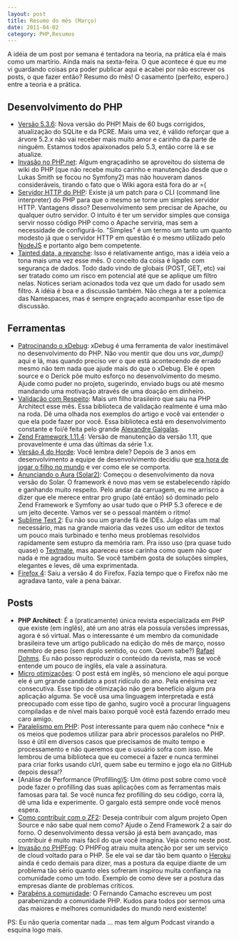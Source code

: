 ```yaml
---
layout: post
title: Resumo do mês (Março)
date: 2011-04-02
category: PHP,Resumos
---
```


A idéia de um post por semana é tentadora na teoria, na prática ela é
mais como um martírio. Ainda mais na sexta-feira. O que acontece é que
eu me vi guardando coisas pra poder publicar aqui e acabei por não
escrever os posts, o que fazer então? Resumo do mês! O casamento
(perfeito, espero.) entre a teoria e a prática.

## Desenvolvimento do PHP

-   [Versão
    5.3.6](http://www.php.net/archive/2011.php#id2011-03-17-1): Nova
    versão do PHP! Mais de 60 bugs corrigidos, atualização do SQLite e
    da PCRE. Mais uma vez, é válido reforçar que a árvore 5.2.x não vai
    receber mais muito amor e carinho da parte de ninguém. Estamos todos
    apaixonados pelo 5.3, então corre lá e se atualize.
-   [Invasão no
    PHP.net](http://www.php.net/archive/2011.php#id2011-03-19-2): Algum
    engraçadinho se aproveitou do sistema de wiki do PHP (que não recebe
    muito carinho e manutenção desde que o Lukas Smith se focou no
    Symfony2) mas não houveram danos consideráveis, tirando o fato que o
    Wiki agora está fora do ar =(
-   [Servidor HTTP do PHP](http://wiki.php.net/rfc/builtinwebserver):
    Existe já um patch para o CLI (command line interpreter) do PHP para
    que o mesmo se torne um simples servidor HTTP. Vantagens disso?
    Desenvolvimento sem precisar de Apache, ou qualquer outro servidor.
    O intuito é ter um servidor simples que consiga servir nosso código
    PHP como o Apache serviria, mas sem a necessidade de configurá-lo.
    "Simples" é um termo um tanto um quanto modesto já que o servidor
    HTTP em questão é o mesmo utilizado pelo [NodeJS](http://nodejs.org)
    e portanto algo bem competente.
-   [Tainted data, a revanche](http://wiki.php.net/rfc/taint): Isso é
    relativamente antigo, mas a idéia veio a tona mais uma vez esse mês.
    O conceito da coisa é ligado com segurança de dados. Todo dado vindo
    de globais (POST, GET, etc) vai ser tratado como um risco em
    potencial até que se aplique um filtro nelas. Notices seriam
    acionados toda vez que um dado for usado sem filtro. A idéia é boa e
    a discussão também. Não chega a ter a polemica das Namespaces, mas é
    sempre engraçado acompanhar esse tipo de discussão.

## Ferramentas

-   [Patrocinando o
    xDebug](http://derickrethans.nl/sponsoring-xdebug.html): xDebug é
    uma ferramenta de valor inestimável no desenvolvimento do PHP. Não
    vou mentir que dou uns *var\_dump()* aqui e lá, mas quando preciso
    ver o que está acontecendo de errado mesmo não tem nada que ajude
    mais do que o xDebug. Ele é open source e o Derick põe muito esforço
    no desenvolvimento do mesmo. Ajude como puder no projeto, sugerindo,
    enviado bugs ou até mesmo mandando uma motivação através de uma
    doação em dinheiro.
-   [Validação com
    Respeito](http://www.phparch.com/2011/03/more-powerful-validation-from-respect/):
    Mais um filho brasileiro que saiu na PHP Architect esse mês. Essa
    biblioteca de validação realmente é uma mão na roda. Dê uma olhada
    nos exemplos do artigo e você vai entender o que ela pode fazer por
    você. Essa biblioteca está em desenvolvimento constante e foi/é
    feita pelo grande [Alexandre Gaigalas][6].
-   [Zend Framework
    1.11.4][4]: Versão de
    manutenção da versão 1.11, que provavelmente é uma das últimas da
    série 1.x.
-   [Versão 4 do Horde](http://pear.horde.org/): Você lembra dele?
    Depois de 3 anos em desenvolvimento a equipe de desenvolvimento
    decidiu que [era hora de jogar o filho no
    mundo](http://janschneider.de/news/35/332) e ver como ele se
    comporta.
-   [Anunciando o Aura
    (Solar2)](http://paul-m-jones.com/archives/1738): Começou o
    desenvolvimento da nova versão do Solar. O framework é novo mas vem
    se estabelecendo rápido e ganhando muito respeito. Pelo andar da
    carruagem, eu me arrisco a dizer que ele merece entrar pro grupo
    (até então) só dominado pelo Zend Framework e Symfony ao usar tudo
    que o PHP 5.3 oferece e de um jeito decente. Vamos ver se o pessoal
    mantém o ritmo!
-   [Sublime Text 2](http://www.sublimetext.com/2): Eu não sou um
    grande fã de IDEs. Julgo elas um mal necessário, mas na grande
    maioria das vezes uso um editor de textos um pouco mais turbinado e
    tenho meus problemas resolvidos rapidamente sem estupro da memória
    ram. Pra isso uso (pra quase tudo quase) o
    [Textmate](http://macromates.com), mas apareceu esse carinha como
    quem não quer nada e me agradou muito. Se você também gosta de
    soluções simples, elegantes e leves, dê uma exprimentada.
-   [Firefox 4](http://www.getfirefox.com/): Saiu a versão 4 do
    Firefox. Fazia tempo que o Firefox não me agradava tanto, vale a
    pena baixar.

## Posts

-   **PHP Architect**: É a (praticamente) única revista especializada em
    PHP que existe (em inglês), até um ano atrás ela possuía versões
    impressas, agora é só virtual. Mas o interessante é um membro da
    comunidade brasileira teve um artigo publicado na edição do mês de
    março, nosso membro de peso (sem duplo sentido, ou com. Quem sabe?)
    [Rafael Dohms][3]. Eu não posso reproduzir o
    conteúdo da revista, mas se você entende um pouco de inglês, ela
    vale a assinatura.
-   [Micro otimizações][7]:
    O post está em inglês, só menciono ele aqui porque ele é um grande
    candidato a post ridículo do ano. Pela enésima vez consecutiva. Esse
    tipo de otimização não gera benefício algum pra aplicação alguma. Se
    você usa uma linguagem interpretada e está preocupado com esse tipo
    de ganho, sugiro você a procurar linguagens compiladas e de nível
    mais baixo porquê você está fazendo errado meu caro amigo.
-   [Paralelismo em
    PHP](http://www.d-mueller.de/blog/parallel-processing-in-php/):
    Post interessante para quem não conhece \*nix e os meios que podemos
    utilizar para abrir processos paralelos no PHP. Isso é útil em
    diversos casos que precisamos de muito tempo e processamento e não
    queremos que o usuário sofra com isso. Me lembrou de uma biblioteca
    que eu comecei a fazer e nunca terminei para criar forks usando
    cUrl, quem sabe eu termino e jogo ela no GitHub depois dessa!?
-   [Análise de Performance (Profilling)[5]:
    Um ótimo post sobre como você pode fazer o profilling das suas
    aplicações com as ferramentas mais famosas para tal. Se você nunca
    fez profilling do seu código, corra lá, dê uma lida e experimente. O
    gargalo está sempre onde você menos espera.
-   [Como contribuir com o
    ZF2](https://web.archive.org/web/20200813173110/https://mwop.net/blog/255-How-to-Contribute-to-ZF2.html):
    Deseja contribuir com algum projeto Open Source e não sabe qual nem
    como? Ajude o Zend Framework 2 a sair do forno. O desenvolvimento
    dessa versão já está bem avançado, mas contribuir é muito mais fácil
    do que você imagina. Veja como neste post.
-   [Invasão no
    PHPFog][2]:
    O PHPFog atraiu muita atenção por ser um serviço de cloud voltado
    para o PHP. Se ele vai se dar tão bem quanto o
    [Heroku](http://heroku.com/) ainda é cedo demais para dizer, mas a
    postura da equipe diante de um problema tão sério quanto eles
    sofreram inspirou muita confiança na comunidade como um todo.
    Exemplo de como deve ser a postura das empresas diante de problemas
    críticos.
-   [Parabéns a comunidade][1]: O
    Fernando Camacho escreveu um post parabenizando a comunidade PHP.
    Kudos para todos por sermos uma das maiores e melhores comunidades
    do mundo nerd existente!

PS: Eu não queria comentar nada ... mas tem algum Podcast virando a
esquina logo mais.

[1]: http://web.archive.org/web/20120212065912/http://phpsp.org.br:80/2011/03/parabens-a-comunidade/
[2]: http://web.archive.org/web/20121015231817/http://blog.phpfog.com/2011/03/22/how-we-got-owned-by-a-few-teenagers-and-why-it-will-never-happen-again/
[3]: http://web.archive.org/web/20121106162819/http://www.rafaeldohms.com.br:80/
[4]: http://web.archive.org/web/20130111015326/http://framework.zend.com:80/changelog/1.11.4/
[5]: http://web.archive.org/web/20110619080238/http://erichogue.ca:80/2011/03/30/profiling-a-php-application/
[6]: http://web.archive.org/web/20130104155834/http://gaigalas.net:80/
[7]: https://web.archive.org/web/20150214061025/http://www.xpertdeveloper.com:80/2010/10/php-coding-tips-for-performance-improvement/